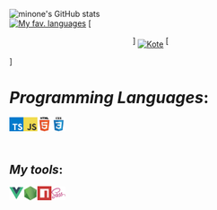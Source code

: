 ![minone's GitHub stats](https://github-readme-stats.vercel.app/api?username=minone-1&show_icons=true&theme=radical)<br/>
[![My fav. languages](https://github-readme-stats.vercel.app/api/top-langs/?username=minone-1&layout=compact&theme=radical&hide_title=true)](https://github.com/anuraghazra/github-readme-stats)
[<p align="center">]
[<img width="30px" alt="Kote" align="middle" src="https://github.githubassets.com/images/icons/emoji/octocat.png" />][me]
[</p>]
# ***Programming Languages***:<br/>
[<img width="25px" alt="ts" align="left" src="https://raw.githubusercontent.com/github/explore/80688e429a7d4ef2fca1e82350fe8e3517d3494d/topics/typescript/typescript.png" />][me]
[<img width="25px" alt="js" align="left" src="https://raw.githubusercontent.com/github/explore/80688e429a7d4ef2fca1e82350fe8e3517d3494d/topics/javascript/javascript.png" />][me]
[<img width="25px" alt="html" align="left" src="https://raw.githubusercontent.com/github/explore/80688e429a7d4ef2fca1e82350fe8e3517d3494d/topics/html/html.png" />][me]
[<img width="25px" alt="css" align="left" src="https://raw.githubusercontent.com/github/explore/80688e429a7d4ef2fca1e82350fe8e3517d3494d/topics/css/css.png" />][me]
<br/>
<br/>
<br/>
## ***My tools***:<br/>
[<img width="25px" align="left" src="https://raw.githubusercontent.com/github/explore/80688e429a7d4ef2fca1e82350fe8e3517d3494d/topics/vue/vue.png" alt='Vue3' />][me]
[<img width="25px" alt="NodeJS" align="left" src="https://raw.githubusercontent.com/github/explore/80688e429a7d4ef2fca1e82350fe8e3517d3494d/topics/nodejs/nodejs.png" />][me]
[<img width="25px" alt="npm" align="left" src="https://raw.githubusercontent.com/github/explore/80688e429a7d4ef2fca1e82350fe8e3517d3494d/topics/npm/npm.png" />][me]
[<img width="25px" alt="scss" align="left" src="https://raw.githubusercontent.com/github/explore/80688e429a7d4ef2fca1e82350fe8e3517d3494d/topics/sass/sass.png" />][me]

[me]:https://github.com/minone-1







